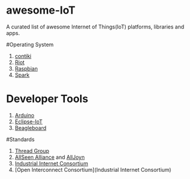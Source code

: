 awesome-IoT
===========

A curated list of awesome Internet of Things(IoT) platforms, libraries and apps.

#Operating System

1. [contiki](http://www.contiki-os.org/)
2. [Riot](http://www.riot-os.org/)
3. [Raspbian](http://raspbian.org/)
4. [Spark](https://www.spark.io/)

# Developer Tools
1. [Arduino](http://www.arduino.cc/)
2. [Eclipse-IoT](http://iot.eclipse.org/)
3. [Beagleboard](http://beagleboard.org/)

#Standards
1. [Thread Group](http://www.threadgroup.org/)
2. [AllSeen Alliance](https://allseenalliance.org/) and [AllJoyn](https://www.alljoyn.org/)
3. [Industrial Internet Consortium](http://www.industrialinternetconsortium.org/)
4. [Open Interconnect Consortium](Industrial Internet Consortium)
